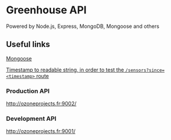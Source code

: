 # Greenhouse API
Powered by Node.js, Express, MongoDB, Mongoose and others

## Useful links
[Mongoose]( https://www.djamware.com/post/58b27ce080aca72c54645983/how-to-create-nodejs-expressjs-and-mongodb-crud-web-application)

[Timestamp to readable string, in order to test the `/sensors?since=<timestamp>` route](http://www.timestampgenerator.com/date-from-timestamp/)

### Production API
http://ozoneprojects.fr:9002/

### Development API
http://ozoneprojects.fr:9001/